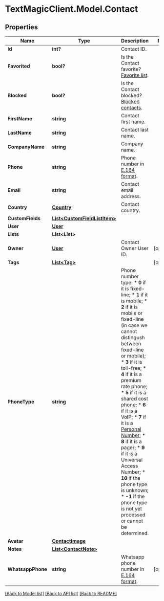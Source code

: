 # TextMagicClient.Model.Contact
## Properties

Name | Type | Description | Notes
------------ | ------------- | ------------- | -------------
**Id** | **int?** | Contact ID. | 
**Favorited** | **bool?** | Is the Contact favorite? [Favorite list](https://docs.textmagic.com/#operation/getFavorites). | 
**Blocked** | **bool?** | Is the Contact blocked? [Blocked contacts](https://docs.textmagic.com/#operation/getBlockedContacts). | 
**FirstName** | **string** | Contact first name. | 
**LastName** | **string** | Contact last name. | 
**CompanyName** | **string** | Company name. | 
**Phone** | **string** | Phone number in [E.164 format](https://en.wikipedia.org/wiki/E.164). | 
**Email** | **string** | Contact email address. | 
**Country** | [**Country**](Country.md) | Contact country. | 
**CustomFields** | [**List&lt;CustomFieldListItem&gt;**](CustomFieldListItem.md) |  | 
**User** | [**User**](User.md) |  | 
**Lists** | **List&lt;List&gt;** |  | 
**Owner** | [**User**](User.md) | Contact Owner User ID. | [optional] 
**Tags** | [**List&lt;Tag&gt;**](Tag.md) |  | [optional] 
**PhoneType** | **string** | Phone number type: * **0** if it is fixed-line; * **1** if it is mobile; * **2** if it is mobile or fixed-line (in case we cannot distingush between fixed-line or mobile); * **3** if it is toll-free; * **4** if it is a premium rate phone; * **5** if it is a shared cost phone; * **6** if it is a VoIP; * **7** if it is a [Personal Number](); * **8** if it is a pager; * **9** if it is a Universal Access Number; * **10** if the phone type is unknown; * **-1** if the phone type is not yet processed or cannot be determined.  | 
**Avatar** | [**ContactImage**](ContactImage.md) |  | 
**Notes** | [**List&lt;ContactNote&gt;**](ContactNote.md) |  | 
**WhatsappPhone** | **string** | Whatsapp phone number in [E.164 format](https://en.wikipedia.org/wiki/E.164). | [optional] 

[[Back to Model list]](../README.md#documentation-for-models) [[Back to API list]](../README.md#documentation-for-api-endpoints) [[Back to README]](../README.md)

